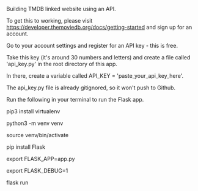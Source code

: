 Building TMDB linked website using an API.

To get this to working, please visit https://developer.themoviedb.org/docs/getting-started and sign up for an account.

Go to your account settings and register for an API key - this is free.

Take this key (it's around 30 numbers and letters) and create a file called 'api_key.py' in the root directory of this app.

In there, create a variable called API_KEY = 'paste_your_api_key_here'.

The api_key.py file is already gitignored, so it won't push to Github.

Run the following in your terminal to run the Flask app.


pip3 install virtualenv

python3 -m venv venv

source venv/bin/activate

pip install Flask

export FLASK_APP=app.py

export FLASK_DEBUG=1

flask run
